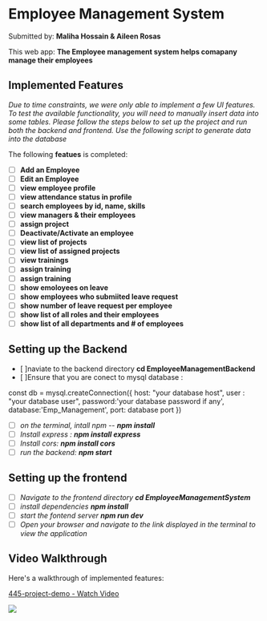  # Employee Management System

Submitted by: **Maliha Hossain & Aileen Rosas**

This web app: **The Employee management system helps comapany manage their employees**



## Implemented Features
*Due to time constraints, we were only able to implement a few UI features. To test the available functionality, you will need to manually insert data into some tables. Please follow the steps below to set up the project and run both the backend and frontend. Use the following script to generate data into the database*

The following **featues** is completed:
- [ ] **Add an Employee**
- [ ] **Edit an Employee**
- [ ] **view employee profile**
- [ ] **view attendance status in profile**
- [ ] **search employees by id, name, skills**
- [ ] **view managers & their employees**
- [ ] **assign project**
- [ ] **Deactivate/Activate an employee**
- [ ] **view list of projects**
- [ ] **view list of assigned projects**
- [ ] **view trainings**
- [ ] **assign training** 
- [ ] **assign training** 
- [ ] **show emoloyees on leave**
- [ ] **show employees who submiited leave request** 
- [ ] **show number of leave request per employee**
- [ ] **show list of all roles and their employees**
- [ ] **show list of all departments and # of employees**

## Setting up the Backend
- [ ]naviate to the backend directory
    **cd  EmployeeManagementBackend**
- [ ]Ensure that you are conect to mysql database : 

const db = mysql.createConnection({
    host: "your database host",
    user : "your database user",
    password:'your database password if any',
    database:'Emp_Management',
    port: database port
})

- [ ] *on the terminal, intall npm -- **npm install***
- [ ] *Install express : **npm install express***
- [ ] *Install cors:  **npm install cors***
- [ ] *run the backend:  **npm start***

## Setting up the frontend
- [ ] *Navigate to the frontend directory  **cd EmployeeManagementSystem***
- [ ] *install dependencies **npm install***
- [ ] *start the fontend server **npm run dev***
- [ ] *Open your browser and navigate to the link displayed in the terminal to view the application*
## Video Walkthrough

Here's a walkthrough of implemented features:
<div>
    <a href="https://www.loom.com/share/c4af225b232c4b978b911ff44bf50b5e">
      <p>445-project-demo - Watch Video</p>
    </a>
    <a href="https://www.loom.com/share/c4af225b232c4b978b911ff44bf50b5e">
      <img style="max-width:300px;" src="https://cdn.loom.com/sessions/thumbnails/c4af225b232c4b978b911ff44bf50b5e-fe08877bcf3c6cf6-full-play.gif">
    </a>
  </div>



